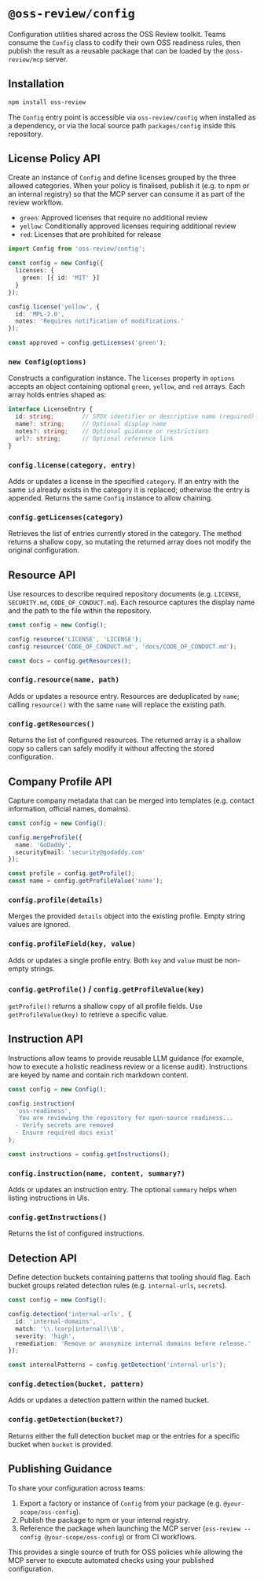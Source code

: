 # `@oss-review/config`

Configuration utilities shared across the OSS Review toolkit. Teams consume the
`Config` class to codify their own OSS readiness rules, then publish the result
as a reusable package that can be loaded by the `@oss-review/mcp` server.

## Installation

```bash
npm install oss-review
```

The `Config` entry point is accessible via `oss-review/config` when installed as
a dependency, or via the local source path `packages/config` inside this
repository.

## License Policy API

Create an instance of `Config` and define licenses grouped by the three allowed
categories. When your policy is finalised, publish it (e.g. to npm or an
internal registry) so that the MCP server can consume it as part of the review
workflow.

- `green`: Approved licenses that require no additional review
- `yellow`: Conditionally approved licenses requiring additional review
- `red`: Licenses that are prohibited for release

```ts
import Config from 'oss-review/config';

const config = new Config({
  licenses: {
    green: [{ id: 'MIT' }]
  }
});

config.license('yellow', {
  id: 'MPL-2.0',
  notes: 'Requires notification of modifications.'
});

const approved = config.getLicenses('green');
```

### `new Config(options)`

Constructs a configuration instance. The `licenses` property in `options`
accepts an object containing optional `green`, `yellow`, and `red` arrays. Each
array holds entries shaped as:

```ts
interface LicenseEntry {
  id: string;        // SPDX identifier or descriptive name (required)
  name?: string;     // Optional display name
  notes?: string;    // Optional guidance or restrictions
  url?: string;      // Optional reference link
}
```

### `config.license(category, entry)`

Adds or updates a license in the specified `category`. If an entry with the same
`id` already exists in the category it is replaced; otherwise the entry is
appended. Returns the same `Config` instance to allow chaining.

### `config.getLicenses(category)`

Retrieves the list of entries currently stored in the category. The method
returns a shallow copy, so mutating the returned array does not modify the
original configuration.

## Resource API

Use resources to describe required repository documents (e.g. `LICENSE`,
`SECURITY.md`, `CODE_OF_CONDUCT.md`). Each resource captures the display name
and the path to the file within the repository.

```ts
const config = new Config();

config.resource('LICENSE', 'LICENSE');
config.resource('CODE_OF_CONDUCT.md', 'docs/CODE_OF_CONDUCT.md');

const docs = config.getResources();
```

### `config.resource(name, path)`

Adds or updates a resource entry. Resources are deduplicated by `name`; calling
`resource()` with the same `name` will replace the existing path.

### `config.getResources()`

Returns the list of configured resources. The returned array is a shallow copy
so callers can safely modify it without affecting the stored configuration.

## Company Profile API

Capture company metadata that can be merged into templates (e.g. contact
information, official names, domains).

```ts
const config = new Config();

config.mergeProfile({
  name: 'GoDaddy',
  securityEmail: 'security@godaddy.com'
});

const profile = config.getProfile();
const name = config.getProfileValue('name');
```

### `config.profile(details)`

Merges the provided `details` object into the existing profile. Empty string
values are ignored.

### `config.profileField(key, value)`

Adds or updates a single profile entry. Both `key` and `value` must be non-empty
strings.

### `config.getProfile()` / `config.getProfileValue(key)`

`getProfile()` returns a shallow copy of all profile fields. Use
`getProfileValue(key)` to retrieve a specific value.

## Instruction API

Instructions allow teams to provide reusable LLM guidance (for example, how to
execute a holistic readiness review or a license audit). Instructions are keyed
by name and contain rich markdown content.

```ts
const config = new Config();

config.instruction(
  'oss-readiness',
  `You are reviewing the repository for open-source readiness...
  - Verify secrets are removed
  - Ensure required docs exist`
);

const instructions = config.getInstructions();
```

### `config.instruction(name, content, summary?)`

Adds or updates an instruction entry. The optional `summary` helps when listing
instructions in UIs.

### `config.getInstructions()`

Returns the list of configured instructions.

## Detection API

Define detection buckets containing patterns that tooling should flag. Each
bucket groups related detection rules (e.g. `internal-urls`, `secrets`).

```ts
const config = new Config();

config.detection('internal-urls', {
  id: 'internal-domains',
  match: '\\.(corp|internal)\\b',
  severity: 'high',
  remediation: 'Remove or anonymize internal domains before release.'
});

const internalPatterns = config.getDetection('internal-urls');
```

### `config.detection(bucket, pattern)`

Adds or updates a detection pattern within the named bucket.

### `config.getDetection(bucket?)`

Returns either the full detection bucket map or the entries for a specific
bucket when `bucket` is provided.

## Publishing Guidance

To share your configuration across teams:

1. Export a factory or instance of `Config` from your package (e.g. `@your-scope/oss-config`).
2. Publish the package to npm or your internal registry.
3. Reference the package when launching the MCP server (`oss-review --config @your-scope/oss-config`) or from CI workflows.

This provides a single source of truth for OSS policies while allowing the MCP
server to execute automated checks using your published configuration.
